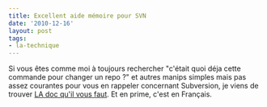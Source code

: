 ```yaml
---
title: Excellent aide mémoire pour SVN
date: '2010-12-16'
layout: post
tags:
- la-technique
---
```


Si vous êtes comme moi à toujours rechercher "c'était quoi déja cette commande pour changer un repo ?" et autres manips simples mais pas assez courantes pour vous en rappeler concernant Subversion, je viens de trouver
[LA doc qu'il vous faut](http://dev.nozav.org/intro_svn.html). Et en prime, c'est en Français.
